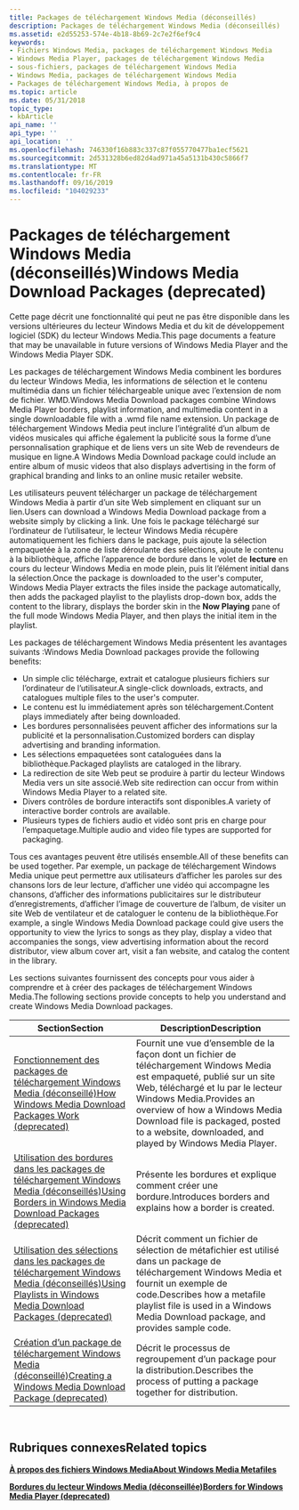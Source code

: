 ```yaml
---
title: Packages de téléchargement Windows Media (déconseillés)
description: Packages de téléchargement Windows Media (déconseillés)
ms.assetid: e2d55253-574e-4b18-8b69-2c7e2f6ef9c4
keywords:
- Fichiers Windows Media, packages de téléchargement Windows Media
- Windows Media Player, packages de téléchargement Windows Media
- sous-fichiers, packages de téléchargement Windows Media
- Windows Media, packages de téléchargement Windows Media
- Packages de téléchargement Windows Media, à propos de
ms.topic: article
ms.date: 05/31/2018
topic_type:
- kbArticle
api_name: ''
api_type: ''
api_location: ''
ms.openlocfilehash: 746330f16b883c337c87f055770477ba1ecf5621
ms.sourcegitcommit: 2d531328b6ed82d4ad971a45a5131b430c5866f7
ms.translationtype: MT
ms.contentlocale: fr-FR
ms.lasthandoff: 09/16/2019
ms.locfileid: "104029233"
---
```

# <a name="windows-media-download-packages-deprecated"></a><span data-ttu-id="fcd3f-108">Packages de téléchargement Windows Media (déconseillés)</span><span class="sxs-lookup"><span data-stu-id="fcd3f-108">Windows Media Download Packages (deprecated)</span></span>

<span data-ttu-id="fcd3f-109">Cette page décrit une fonctionnalité qui peut ne pas être disponible dans les versions ultérieures du lecteur Windows Media et du kit de développement logiciel (SDK) du lecteur Windows Media.</span><span class="sxs-lookup"><span data-stu-id="fcd3f-109">This page documents a feature that may be unavailable in future versions of Windows Media Player and the Windows Media Player SDK.</span></span>

<span data-ttu-id="fcd3f-110">Les packages de téléchargement Windows Media combinent les bordures du lecteur Windows Media, les informations de sélection et le contenu multimédia dans un fichier téléchargeable unique avec l’extension de nom de fichier. WMD.</span><span class="sxs-lookup"><span data-stu-id="fcd3f-110">Windows Media Download packages combine Windows Media Player borders, playlist information, and multimedia content in a single downloadable file with a .wmd file name extension.</span></span> <span data-ttu-id="fcd3f-111">Un package de téléchargement Windows Media peut inclure l’intégralité d’un album de vidéos musicales qui affiche également la publicité sous la forme d’une personnalisation graphique et de liens vers un site Web de revendeurs de musique en ligne.</span><span class="sxs-lookup"><span data-stu-id="fcd3f-111">A Windows Media Download package could include an entire album of music videos that also displays advertising in the form of graphical branding and links to an online music retailer website.</span></span>

<span data-ttu-id="fcd3f-112">Les utilisateurs peuvent télécharger un package de téléchargement Windows Media à partir d’un site Web simplement en cliquant sur un lien.</span><span class="sxs-lookup"><span data-stu-id="fcd3f-112">Users can download a Windows Media Download package from a website simply by clicking a link.</span></span> <span data-ttu-id="fcd3f-113">Une fois le package téléchargé sur l’ordinateur de l’utilisateur, le lecteur Windows Media récupère automatiquement les fichiers dans le package, puis ajoute la sélection empaquetée à la zone de liste déroulante des sélections, ajoute le contenu à la bibliothèque, affiche l’apparence de bordure dans le volet de **lecture** en cours du lecteur Windows Media en mode plein, puis lit l’élément initial dans la sélection.</span><span class="sxs-lookup"><span data-stu-id="fcd3f-113">Once the package is downloaded to the user's computer, Windows Media Player extracts the files inside the package automatically, then adds the packaged playlist to the playlists drop-down box, adds the content to the library, displays the border skin in the **Now Playing** pane of the full mode Windows Media Player, and then plays the initial item in the playlist.</span></span>

<span data-ttu-id="fcd3f-114">Les packages de téléchargement Windows Media présentent les avantages suivants :</span><span class="sxs-lookup"><span data-stu-id="fcd3f-114">Windows Media Download packages provide the following benefits:</span></span>

-   <span data-ttu-id="fcd3f-115">Un simple clic télécharge, extrait et catalogue plusieurs fichiers sur l’ordinateur de l’utilisateur.</span><span class="sxs-lookup"><span data-stu-id="fcd3f-115">A single-click downloads, extracts, and catalogues multiple files to the user's computer.</span></span>
-   <span data-ttu-id="fcd3f-116">Le contenu est lu immédiatement après son téléchargement.</span><span class="sxs-lookup"><span data-stu-id="fcd3f-116">Content plays immediately after being downloaded.</span></span>
-   <span data-ttu-id="fcd3f-117">Les bordures personnalisées peuvent afficher des informations sur la publicité et la personnalisation.</span><span class="sxs-lookup"><span data-stu-id="fcd3f-117">Customized borders can display advertising and branding information.</span></span>
-   <span data-ttu-id="fcd3f-118">Les sélections empaquetées sont cataloguées dans la bibliothèque.</span><span class="sxs-lookup"><span data-stu-id="fcd3f-118">Packaged playlists are cataloged in the library.</span></span>
-   <span data-ttu-id="fcd3f-119">La redirection de site Web peut se produire à partir du lecteur Windows Media vers un site associé.</span><span class="sxs-lookup"><span data-stu-id="fcd3f-119">Web site redirection can occur from within Windows Media Player to a related site.</span></span>
-   <span data-ttu-id="fcd3f-120">Divers contrôles de bordure interactifs sont disponibles.</span><span class="sxs-lookup"><span data-stu-id="fcd3f-120">A variety of interactive border controls are available.</span></span>
-   <span data-ttu-id="fcd3f-121">Plusieurs types de fichiers audio et vidéo sont pris en charge pour l’empaquetage.</span><span class="sxs-lookup"><span data-stu-id="fcd3f-121">Multiple audio and video file types are supported for packaging.</span></span>

<span data-ttu-id="fcd3f-122">Tous ces avantages peuvent être utilisés ensemble.</span><span class="sxs-lookup"><span data-stu-id="fcd3f-122">All of these benefits can be used together.</span></span> <span data-ttu-id="fcd3f-123">Par exemple, un package de téléchargement Windows Media unique peut permettre aux utilisateurs d’afficher les paroles sur des chansons lors de leur lecture, d’afficher une vidéo qui accompagne les chansons, d’afficher des informations publicitaires sur le distributeur d’enregistrements, d’afficher l’image de couverture de l’album, de visiter un site Web de ventilateur et de cataloguer le contenu de la bibliothèque.</span><span class="sxs-lookup"><span data-stu-id="fcd3f-123">For example, a single Windows Media Download package could give users the opportunity to view the lyrics to songs as they play, display a video that accompanies the songs, view advertising information about the record distributor, view album cover art, visit a fan website, and catalog the content in the library.</span></span>

<span data-ttu-id="fcd3f-124">Les sections suivantes fournissent des concepts pour vous aider à comprendre et à créer des packages de téléchargement Windows Media.</span><span class="sxs-lookup"><span data-stu-id="fcd3f-124">The following sections provide concepts to help you understand and create Windows Media Download packages.</span></span>



| <span data-ttu-id="fcd3f-125">Section</span><span class="sxs-lookup"><span data-stu-id="fcd3f-125">Section</span></span>                                                                                                                               | <span data-ttu-id="fcd3f-126">Description</span><span class="sxs-lookup"><span data-stu-id="fcd3f-126">Description</span></span>                                                                                                                                 |
|---------------------------------------------------------------------------------------------------------------------------------------|---------------------------------------------------------------------------------------------------------------------------------------------|
| [<span data-ttu-id="fcd3f-127">Fonctionnement des packages de téléchargement Windows Media (déconseillé)</span><span class="sxs-lookup"><span data-stu-id="fcd3f-127">How Windows Media Download Packages Work (deprecated)</span></span>](how-windows-media-download-packages-work--deprecated.md)                     | <span data-ttu-id="fcd3f-128">Fournit une vue d’ensemble de la façon dont un fichier de téléchargement Windows Media est empaqueté, publié sur un site Web, téléchargé et lu par le lecteur Windows Media.</span><span class="sxs-lookup"><span data-stu-id="fcd3f-128">Provides an overview of how a Windows Media Download file is packaged, posted to a website, downloaded, and played by Windows Media Player.</span></span> |
| [<span data-ttu-id="fcd3f-129">Utilisation des bordures dans les packages de téléchargement Windows Media (déconseillés)</span><span class="sxs-lookup"><span data-stu-id="fcd3f-129">Using Borders in Windows Media Download Packages (deprecated)</span></span>](using-borders-in-windows-media-download-packages--deprecated.md)     | <span data-ttu-id="fcd3f-130">Présente les bordures et explique comment créer une bordure.</span><span class="sxs-lookup"><span data-stu-id="fcd3f-130">Introduces borders and explains how a border is created.</span></span>                                                                                    |
| [<span data-ttu-id="fcd3f-131">Utilisation des sélections dans les packages de téléchargement Windows Media (déconseillés)</span><span class="sxs-lookup"><span data-stu-id="fcd3f-131">Using Playlists in Windows Media Download Packages (deprecated)</span></span>](using-playlists-in-windows-media-download-packages--deprecated.md) | <span data-ttu-id="fcd3f-132">Décrit comment un fichier de sélection de métafichier est utilisé dans un package de téléchargement Windows Media et fournit un exemple de code.</span><span class="sxs-lookup"><span data-stu-id="fcd3f-132">Describes how a metafile playlist file is used in a Windows Media Download package, and provides sample code.</span></span>                               |
| [<span data-ttu-id="fcd3f-133">Création d’un package de téléchargement Windows Media (déconseillé)</span><span class="sxs-lookup"><span data-stu-id="fcd3f-133">Creating a Windows Media Download Package (deprecated)</span></span>](creating-a-windows-media-download-package--deprecated.md)                   | <span data-ttu-id="fcd3f-134">Décrit le processus de regroupement d’un package pour la distribution.</span><span class="sxs-lookup"><span data-stu-id="fcd3f-134">Describes the process of putting a package together for distribution.</span></span>                                                                       |



 

## <a name="related-topics"></a><span data-ttu-id="fcd3f-135">Rubriques connexes</span><span class="sxs-lookup"><span data-stu-id="fcd3f-135">Related topics</span></span>

<dl> <dt>

[<span data-ttu-id="fcd3f-136">**À propos des fichiers Windows Media**</span><span class="sxs-lookup"><span data-stu-id="fcd3f-136">**About Windows Media Metafiles**</span></span>](about-windows-media-metafiles.md)
</dt> <dt>

[<span data-ttu-id="fcd3f-137">**Bordures du lecteur Windows Media (déconseillée)**</span><span class="sxs-lookup"><span data-stu-id="fcd3f-137">**Borders for Windows Media Player (deprecated)**</span></span>](borders-for-windows-media-player--deprecated.md)
</dt> </dl>

 

 




